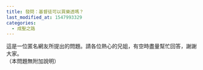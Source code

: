 ```yaml
---
title: 發問：基督徒可以買樂透嗎？
last_modified_at: 1547993329
categories:
  - 成聖之路
---
```


這是一位匿名網友所提出的問題。請各位熱心的兄姐，有空時盡量幫忙回答，謝謝大家。<br>（本問題無附加說明）<br><br><!--more-->
